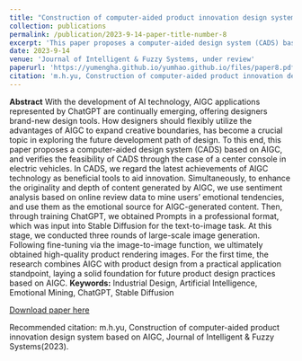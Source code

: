 ```yaml
---
title: "Construction of computer-aided product innovation design system based on AIGC"
collection: publications
permalink: /publication/2023-9-14-paper-title-number-8
excerpt: 'This paper proposes a computer-aided design system (CADS) based on AIGC, and verifies the feasibility of CADS through the case of a center console in electric vehicles.'
date: 2023-9-14
venue: 'Journal of Intelligent & Fuzzy Systems, under review'
paperurl: 'https://yumengha.github.io/yumhao.github.io/files/paper8.pdf'
citation: 'm.h.yu, Construction of computer-aided product innovation design system based on AIGC, Journal of Intelligent & Fuzzy Systems(2023)'
---
```

**Abstract** With the development of AI technology, AIGC applications represented by ChatGPT are continually emerging, 
offering designers brand-new design tools. How designers should flexibly utilize the advantages of AIGC to expand creative 
boundaries, has become a crucial topic in exploring the future development path of design. To this end, this paper proposes a 
computer-aided design system (CADS) based on AIGC, and verifies the feasibility of CADS through the case of a center console in electric vehicles. In CADS, we regard the latest achievements of AIGC technology as beneficial tools to aid innovation.
Simultaneously, to enhance the originality and depth of content generated by AIGC, we use sentiment analysis based on online 
review data to mine users’ emotional tendencies, and use them as the emotional source for AIGC-generated content. Then, 
through training ChatGPT, we obtained Prompts in a professional format, which was input into Stable Diffusion for the text-to-image task. At this stage, we conducted three rounds of large-scale image generation. Following fine-tuning via the image-to-image function, we ultimately obtained high-quality product rendering images. For the first time, the research combines 
AIGC with product design from a practical application standpoint, laying a solid foundation for future product design practices 
based on AIGC.
**Keywords:** Industrial Design, Artificial Intelligence, Emotional Mining, ChatGPT, Stable Diffusion


[Download paper here](https://yumengha.github.io/yumhao.github.io/files/paper8.pdf)

Recommended citation: m.h.yu, Construction of computer-aided product innovation design system based on AIGC, Journal of Intelligent & Fuzzy Systems(2023).
